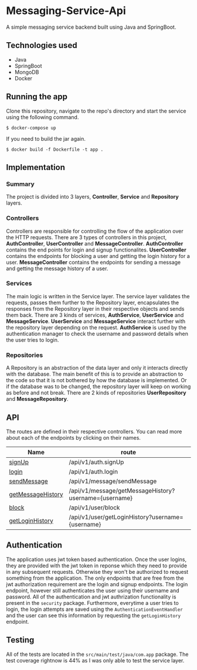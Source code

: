 # Messaging-Service-Api
A simple messaging service backend built using Java and SpringBoot.

## Technologies used
- Java
- SpringBoot
- MongoDB
- Docker

## Running the app
Clone this repository, navigate to the repo's directory and start the service using the following command.

```jshelllanguage
$ docker-compose up 
```

If you need to build the jar again.    
```jshelllanguage
$ docker build -f Dockerfile -t app .
 ```
## Implementation

### Summary
The project is divided into 3 layers, **Controller**, **Service** and **Repository** layers. 

### Controllers
Controllers are responsible for controlling the flow of the application over the HTTP requests. There are 3 types of controllers in this project, **AuthController**, **UserController** and **MessageController**. **AuthController** contains the end points for login and signup functionalites. **UserController** contains the endpoints for blocking a user and getting the login history for a user. **MessageController** contains the endpoints for sending a message and getting the message history of a user.

### Services
The main logic is written in the Service layer. The service layer validates the requests, passes them further to the Repository layer, encapsulates the responses from the Repository layer in their respective objects and sends them back. There are 3 kinds of services, **AuthService**, **UserService** and **MessageService**. **UserService** and **MessageService** interact further with the repository layer depending on the request. **AuthService** is used by the authentication manager to check the username and password details when the user tries to login.

### Repositories
A Repository is an abstraction of the data layer and only it interacts directly with the database. The main benefit of this is to provide an abstraction to the code so that it is not bothered by how the database is implemented. Or if the database was to be changed, the repository layer will keep on working as before and not break. There are 2 kinds of repositories **UserRepository** and **MessageRepository**.

## API
The routes are defined in their respective controllers. You can read more about each of the endpoints by clicking on their names. 

|Name                                                       |route                 
|-----------------------------------------------------------|------------------------------------------------------|
[signUp](documentation/auth/signUp.md)                      |/api/v1/auth.signUp                                   |
[login](documentation/auth/login.md)                        |/api/v1/auth.login                                    |         
[sendMessage](documentation/message/sendMessage.md)         |/api/v1/message/sendMessage                           |
[getMessageHistory](documentation/user/getMessageHistory.md) |/api/v1/message/getMessageHistory?username={username}|             
[block](documentation/user/block.md)                        |/api/v1/user/block                                    |
[getLoginHistory](documentation/user/getLoginHistory.md)    |/api/v1/user/getLoginHistory?username={username}      |


## Authentication
The application uses jwt token based authentication. Once the user logins, they are provided with the jwt token in reponse which they need to provide in any subsequent requests. Otherwise they won't be authorized to request something from the application. The only endpoints that are free from the jwt authorization requirement are the login and signup endpoints. The login endpoint, however still authenticates the user using their username and password. All of the authentication and jwt authrization functionality is present in the `security` package. Furthermore, everytime a user tries to login, the login attempts are saved using the `AuthenticationEventHandler` and the user can see this information by requesting the `getLoginHistory` endpoint.   

## Testing
All of the tests are located in the `src/main/test/java/com.app` package. The test coverage rightnow is 44% as I was only able to test the service layer.

